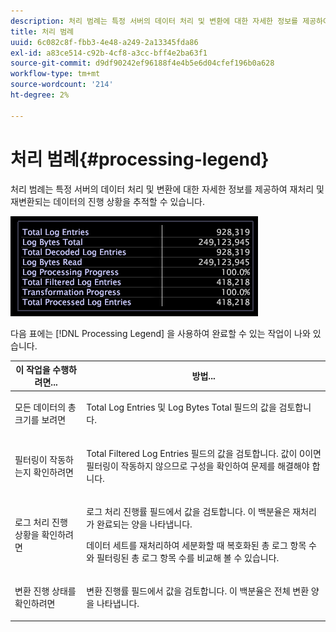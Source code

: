 ```yaml
---
description: 처리 범례는 특정 서버의 데이터 처리 및 변환에 대한 자세한 정보를 제공하여 재처리 및 재변환되는 데이터의 진행 상황을 추적할 수 있습니다.
title: 처리 범례
uuid: 6c082c8f-fbb3-4e48-a249-2a13345fda86
exl-id: a83ce514-c92b-4cf8-a3cc-bff4e2ba63f1
source-git-commit: d9df90242ef96188f4e4b5e6d04cfef196b0a628
workflow-type: tm+mt
source-wordcount: '214'
ht-degree: 2%

---
```


# 처리 범례{#processing-legend}

처리 범례는 특정 서버의 데이터 처리 및 변환에 대한 자세한 정보를 제공하여 재처리 및 재변환되는 데이터의 진행 상황을 추적할 수 있습니다.

![](assets/vis_ProcessingLegend.png)

다음 표에는 [!DNL Processing Legend] 을 사용하여 완료할 수 있는 작업이 나와 있습니다.

<table id="table_6149250C44B14C44A3CB1CEF68B280C6"> 
 <thead> 
  <tr> 
   <th colname="col1" class="entry"> 이 작업을 수행하려면... </th> 
   <th colname="col2" class="entry"> 방법... </th> 
  </tr> 
 </thead>
 <tbody> 
  <tr> 
   <td colname="col1"> <p>모든 데이터의 총 크기를 보려면 </p> </td> 
   <td colname="col2"> <p><span class="wintitle"> Total Log Entries</span> 및 <span class="wintitle"> Log Bytes Total</span> 필드의 값을 검토합니다. </p> </td> 
  </tr> 
  <tr> 
   <td colname="col1"> <p>필터링이 작동하는지 확인하려면 </p> </td> 
   <td colname="col2"> <p><span class="wintitle"> Total Filtered Log Entries</span> 필드의 값을 검토합니다. 값이 0이면 필터링이 작동하지 않으므로 구성을 확인하여 문제를 해결해야 합니다. </p> </td> 
  </tr> 
  <tr> 
   <td colname="col1"> <p>로그 처리 진행 상황을 확인하려면 </p> </td> 
   <td colname="col2"> <p><span class="wintitle"> 로그 처리 진행률</span> 필드에서 값을 검토합니다. 이 백분율은 재처리가 완료되는 양을 나타냅니다. </p> <p>데이터 세트를 재처리하여 세분화할 때 <span class="wintitle"> 복호화된 총 로그 항목</span> 수와 <span class="wintitle"> 필터링된 총 로그 항목 수</span>를 비교해 볼 수 있습니다. </p> </td> 
  </tr> 
  <tr> 
   <td colname="col1"> <p>변환 진행 상태를 확인하려면 </p> </td> 
   <td colname="col2"> <p><span class="wintitle"> 변환 진행률</span> 필드에서 값을 검토합니다. 이 백분율은 전체 변환 양을 나타냅니다. </p> </td> 
  </tr> 
 </tbody> 
</table>
